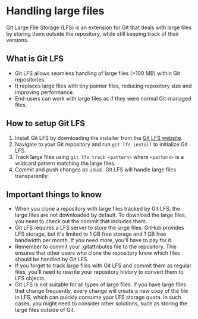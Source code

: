 # Handling large files

Git Large File Storage (LFS) is an extension for Git that deals with large files by storing them outside the repository, while still keeping track of their versions.

## What is Git LFS

- Git LFS allows seamless handling of large files (>100 MB) within Git repositories.
- It replaces large files with tiny pointer files, reducing repository size and improving performance.
- End-users can work with large files as if they were normal Git-managed files.

## How to setup Git LFS

1. Install Git LFS by downloading the installer from the [Git LFS website](https://git-lfs.github.com/).
2. Navigate to your Git repository and run `git lfs install` to initialize Git LFS.
3. Track large files using `git lfs track <pattern>` where `<pattern>` is a wildcard pattern matching the large files.
4. Commit and push changes as usual. Git LFS will handle large files transparently.

## Important things to know

- When you clone a repository with large files tracked by Git LFS, the large files are not downloaded by default. To download the large files, you need to check out the commit that includes them.
- Git LFS requires a LFS server to store the large files. GitHub provides LFS storage, but it's limited to 1 GB free storage and 1 GB free bandwidth per month. If you need more, you'll have to pay for it.
- Remember to commit your .gitattributes file to the repository. This ensures that other users who clone the repository know which files should be handled by Git LFS.
- If you forget to track large files with Git LFS and commit them as regular files, you'll need to rewrite your repository history to convert them to LFS objects.
- Git LFS is not suitable for all types of large files. If you have large files that change frequently, every change will create a new copy of the file in LFS, which can quickly consume your LFS storage quota. In such cases, you might need to consider other solutions, such as storing the large files outside of Git.